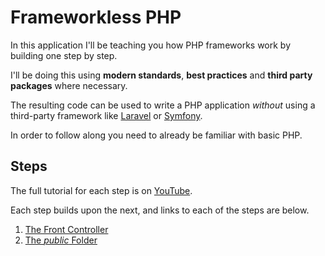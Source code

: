 # Frameworkless PHP

In this application I'll be teaching you how PHP frameworks work by building one step by step.

I'll be doing this using **modern standards**, **best practices** and **third party packages** where necessary.

The resulting code can be used to write a PHP application _without_ using a third-party framework like [Laravel](https://laravel.com/) or [Symfony](https://symfony.com/).

In order to follow along you need to already be familiar with basic PHP.

## Steps

The full tutorial for each step is on [YouTube](https://www.youtube.com/playlist?list=PLFbnPuoQkKseimWeA4UFo1BPFTeXnv_1S).

Each step builds upon the next, and links to each of the steps are below.

1. [The Front Controller](https://youtu.be/pZTp5NohRfE)
1. [The _public_ Folder](https://youtu.be/RM_yYBlXNxg)

